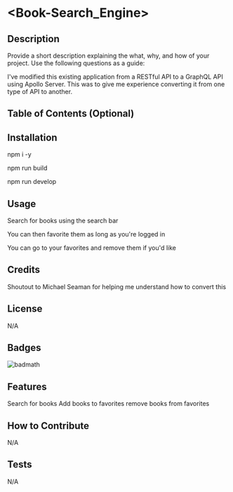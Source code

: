 # <Book-Search_Engine>

## Description

Provide a short description explaining the what, why, and how of your project. Use the following questions as a guide:

 I've modified this existing application from a RESTful API to a GraphQL API using Apollo Server.
 This was to give me experience converting it from one type of API to another.

## Table of Contents (Optional)

## Installation

npm i -y

npm run build

npm run develop

## Usage

Search for books using the search bar

You can then favorite them as long as you're logged in

You can go to your favorites and remove them if you'd like

## Credits

Shoutout to Michael Seaman for helping me understand how to convert this

## License

N/A

## Badges

![badmath](https://img.shields.io/github/languages/top/lernantino/badmath)

## Features

Search for books
Add books to favorites
remove books from favorites

## How to Contribute

N/A

## Tests

N/A

